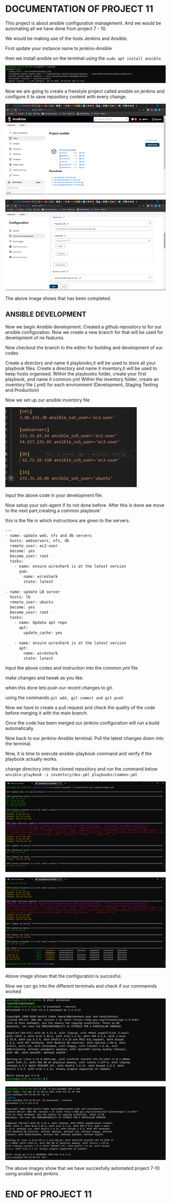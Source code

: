 # DOCUMENTATION OF PROJECT 11

This project is about ansible configuration management. And we would be automating all we have done from project 7 - 10.

We would be making use of the tools Jenkins and Ansible.

First update your instance name to jenkins-Ansible 

then we install ansible on the terminal using the `sudo apt install ansible`

![alt text](Images/drey.png)

Now we are going to create a freestyle project called ansible on jenkins and configure it to save repository content with every change.

![alt text](Images/jenkins.png)

![alt text](Images/build.png)

The above image shows that has been completed.

## ANSIBLE DEVELOPMENT

Now we begin Ansible development. Created a github repository to for our ansible configuration. Now we create a new branch for that will be used for development of ne features.

Now checkout the branch to the editor for building and development of our codes

Create a directory and name it playbooks,it will be used to store all your playbook files.
Create a directory and name it inventory,it will be used to keep hosts organised.
Within the playbooks folder, create your first playbook, and name it common.yml
Within the inventory folder, create an inventory file (.yml) for each environment (Development, Staging Testing and Production)


Now we set up our ansible inventory file

![alt text](Images/develop.png)

Input the above code in your development file.

Now setup your ssh-agent if its not done before. After this is done we move to the next part,creating a common playbook'

this is the file in which instructions are given to the servers.

```
---
- name: update web, nfs and db servers
  hosts: webservers, nfs, db
  remote_user: ec2-user
  become: yes
  become_user: root
  tasks:
    - name: ensure wireshark is at the latest version
      yum:
        name: wireshark
        state: latest

- name: update LB server
  hosts: lb
  remote_user: ubuntu
  become: yes
  become_user: root
  tasks:
    - name: Update apt repo
      apt: 
        update_cache: yes

    - name: ensure wireshark is at the latest version
      apt:
        name: wireshark
        state: latest

```

Input the above codes and instruction into the common.yml file

make changes and tweak as you like.

when this done lets push our recent changes to git.

using the commands `git add, git commit and git push`

Now we have to create a pull request and check the quality of the code  before merging it with the main branch.

Once the code has been merged our jenkins configuration will run a build automatically.

Now back to our jenkins-Ansible terminal. Pull the latest changes down into the terminal.

Now, it is time to execute ansible-playbook command and verify if the playbook actually works.

change directory into the cloned repository and run the command below `ansible-playbook -i inventory/dev.yml playbooks/common.yml`

![alt tex](Images/osss.png) 

![alt tex](Images/screen.png)

Above image shows that the configuration is succesful.

Now we can go into the different terminals and check if our commannds worked

![alt text](Images/canonical.png)

![alt text](Images/red.png)

The above images show that we have succesfully automated project 7-10 using ansible and jenkins .


# END OF PROJECT 11
